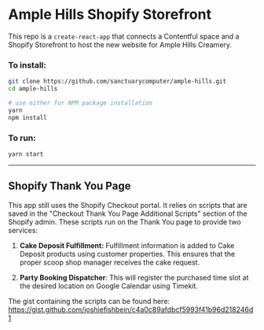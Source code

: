 # Ample Hills Shopify Storefront

This repo is a `create-react-app` that connects a Contentful space and a Shopify Storefront to host the new website for Ample Hills Creamery.

### To install:

```bash
git clone https://github.com/sanctuarycomputer/ample-hills.git
cd ample-hills

# use either for NPM package installation
yarn
npm install
```

### To run:

```bash
yarn start
```

---

## Shopify Thank You Page

This app still uses the Shopify Checkout portal. It relies on scripts that are saved in the "Checkout Thank You Page Additional Scripts" section of the Shopify admin. These scripts run on the Thank You page to provide two services:

1.  **Cake Deposit Fulfillment:** Fulfillment information is added to Cake Deposit products using customer properties. This ensures that the proper scoop shop manager receives the cake request.

2.  **Party Booking Dispatcher**: This will register the purchased time slot at the desired location on Google Calendar using Timekit.

The gist containing the scripts can be found here:
https://gist.github.com/joshiefishbein/c4a0c89afdbcf5993f41b96d218246d1
